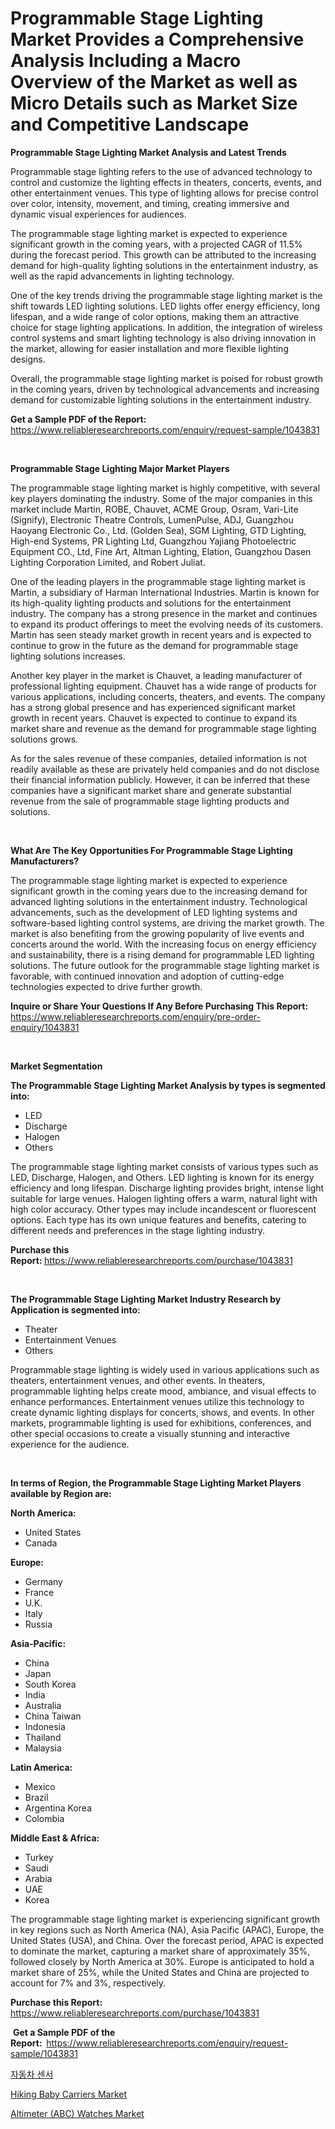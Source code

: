 <p><h1>Programmable Stage Lighting Market Provides a Comprehensive Analysis Including a Macro Overview of the Market as well as Micro Details such as Market Size and Competitive Landscape</h1></p><p><strong>Programmable Stage Lighting Market Analysis and Latest Trends</strong></p>
<p><p>Programmable stage lighting refers to the use of advanced technology to control and customize the lighting effects in theaters, concerts, events, and other entertainment venues. This type of lighting allows for precise control over color, intensity, movement, and timing, creating immersive and dynamic visual experiences for audiences.</p><p>The programmable stage lighting market is expected to experience significant growth in the coming years, with a projected CAGR of 11.5% during the forecast period. This growth can be attributed to the increasing demand for high-quality lighting solutions in the entertainment industry, as well as the rapid advancements in lighting technology. </p><p>One of the key trends driving the programmable stage lighting market is the shift towards LED lighting solutions. LED lights offer energy efficiency, long lifespan, and a wide range of color options, making them an attractive choice for stage lighting applications. In addition, the integration of wireless control systems and smart lighting technology is also driving innovation in the market, allowing for easier installation and more flexible lighting designs.</p><p>Overall, the programmable stage lighting market is poised for robust growth in the coming years, driven by technological advancements and increasing demand for customizable lighting solutions in the entertainment industry.</p></p>
<p><strong>Get a Sample PDF of the Report:&nbsp;</strong> <a href="https://www.reliableresearchreports.com/enquiry/request-sample/1043831">https://www.reliableresearchreports.com/enquiry/request-sample/1043831</a></p>
<p>&nbsp;</p>
<p><strong>Programmable Stage Lighting Major Market Players</strong></p>
<p><p>The programmable stage lighting market is highly competitive, with several key players dominating the industry. Some of the major companies in this market include Martin, ROBE, Chauvet, ACME Group, Osram, Vari-Lite (Signify), Electronic Theatre Controls, LumenPulse, ADJ, Guangzhou Haoyang Electronic Co., Ltd. (Golden Sea), SGM Lighting, GTD Lighting, High-end Systems, PR Lighting Ltd, Guangzhou Yajiang Photoelectric Equipment CO., Ltd, Fine Art, Altman Lighting, Elation, Guangzhou Dasen Lighting Corporation Limited, and Robert Juliat.</p><p>One of the leading players in the programmable stage lighting market is Martin, a subsidiary of Harman International Industries. Martin is known for its high-quality lighting products and solutions for the entertainment industry. The company has a strong presence in the market and continues to expand its product offerings to meet the evolving needs of its customers. Martin has seen steady market growth in recent years and is expected to continue to grow in the future as the demand for programmable stage lighting solutions increases.</p><p>Another key player in the market is Chauvet, a leading manufacturer of professional lighting equipment. Chauvet has a wide range of products for various applications, including concerts, theaters, and events. The company has a strong global presence and has experienced significant market growth in recent years. Chauvet is expected to continue to expand its market share and revenue as the demand for programmable stage lighting solutions grows.</p><p>As for the sales revenue of these companies, detailed information is not readily available as these are privately held companies and do not disclose their financial information publicly. However, it can be inferred that these companies have a significant market share and generate substantial revenue from the sale of programmable stage lighting products and solutions.</p></p>
<p>&nbsp;</p>
<p><strong>What Are The Key Opportunities For Programmable Stage Lighting Manufacturers?</strong></p>
<p><p>The programmable stage lighting market is expected to experience significant growth in the coming years due to the increasing demand for advanced lighting solutions in the entertainment industry. Technological advancements, such as the development of LED lighting systems and software-based lighting control systems, are driving the market growth. The market is also benefiting from the growing popularity of live events and concerts around the world. With the increasing focus on energy efficiency and sustainability, there is a rising demand for programmable LED lighting solutions. The future outlook for the programmable stage lighting market is favorable, with continued innovation and adoption of cutting-edge technologies expected to drive further growth.</p></p>
<p><strong>Inquire or Share Your Questions If Any Before Purchasing This Report:</strong> <a href="https://www.reliableresearchreports.com/enquiry/pre-order-enquiry/1043831">https://www.reliableresearchreports.com/enquiry/pre-order-enquiry/1043831</a></p>
<p>&nbsp;</p>
<p><strong>Market Segmentation</strong></p>
<p><strong>The Programmable Stage Lighting Market Analysis by types is segmented into:</strong></p>
<p><ul><li>LED</li><li>Discharge</li><li>Halogen</li><li>Others</li></ul></p>
<p><p>The programmable stage lighting market consists of various types such as LED, Discharge, Halogen, and Others. LED lighting is known for its energy efficiency and long lifespan. Discharge lighting provides bright, intense light suitable for large venues. Halogen lighting offers a warm, natural light with high color accuracy. Other types may include incandescent or fluorescent options. Each type has its own unique features and benefits, catering to different needs and preferences in the stage lighting industry.</p></p>
<p><strong>Purchase this Report:&nbsp;</strong><a href="https://www.reliableresearchreports.com/purchase/1043831">https://www.reliableresearchreports.com/purchase/1043831</a></p>
<p>&nbsp;</p>
<p><strong>The Programmable Stage Lighting Market Industry Research by Application is segmented into:</strong></p>
<p><ul><li>Theater</li><li>Entertainment Venues</li><li>Others</li></ul></p>
<p><p>Programmable stage lighting is widely used in various applications such as theaters, entertainment venues, and other events. In theaters, programmable lighting helps create mood, ambiance, and visual effects to enhance performances. Entertainment venues utilize this technology to create dynamic lighting displays for concerts, shows, and events. In other markets, programmable lighting is used for exhibitions, conferences, and other special occasions to create a visually stunning and interactive experience for the audience.</p></p>
<p>&nbsp;</p>
<p><strong>In terms of Region, the Programmable Stage Lighting Market Players available by Region are:</strong></p>
<p>
    <p> <strong> North America: </strong>
        <ul>
            <li>United States</li>
            <li>Canada</li>
        </ul>
        </p> 
    <p> <strong> Europe: </strong>
        <ul>
            <li>Germany</li>
            <li>France</li>
            <li>U.K.</li>
            <li>Italy</li>
            <li>Russia</li>
        </ul>
        </p> 
    <p> <strong> Asia-Pacific: </strong>
        <ul>
            <li>China</li>
            <li>Japan</li>
            <li>South Korea</li>
            <li>India</li>
            <li>Australia</li>
            <li>China Taiwan</li>
            <li>Indonesia</li>
            <li>Thailand</li>
            <li>Malaysia</li>
        </ul>
        </p> 
    <p> <strong> Latin America: </strong>
        <ul>
            <li>Mexico</li>
            <li>Brazil</li>
            <li>Argentina Korea</li>
            <li>Colombia</li>
        </ul>
        </p> 
    <p> <strong> Middle East & Africa: </strong>
        <ul>
            <li>Turkey</li>
            <li>Saudi</li>
            <li>Arabia</li>
            <li>UAE</li>
            <li>Korea</li>
        </ul>
    </p>
    </p>
<p><p>The programmable stage lighting market is experiencing significant growth in key regions such as North America (NA), Asia Pacific (APAC), Europe, the United States (USA), and China. Over the forecast period, APAC is expected to dominate the market, capturing a market share of approximately 35%, followed closely by North America at 30%. Europe is anticipated to hold a market share of 25%, while the United States and China are projected to account for 7% and 3%, respectively.</p></p>
<p><strong>Purchase this Report: </strong><a href="https://www.reliableresearchreports.com/purchase/1043831">https://www.reliableresearchreports.com/purchase/1043831</a></p>
<p>&nbsp;<strong>Get a Sample PDF of the Report:&nbsp;&nbsp;</strong><a href="https://www.reliableresearchreports.com/enquiry/request-sample/1043831">https://www.reliableresearchreports.com/enquiry/request-sample/1043831</a></p>
<p><strong></strong></p>
<p><p><a href="https://github.com/darrellockm3ytan895656/Market-Research-Report-List-1/blob/main/27444798826.md">자동차 센서</a></p><p><a href="https://github.com/FassouRP/Market-Research-Report-List-3/blob/main/hiking-baby-carriers-market.md">Hiking Baby Carriers Market</a></p><p><a href="https://github.com/rahu1506/Market-Research-Report-List-3/blob/main/altimeter-abc-watches-market.md">Altimeter (ABC) Watches Market</a></p></p>
